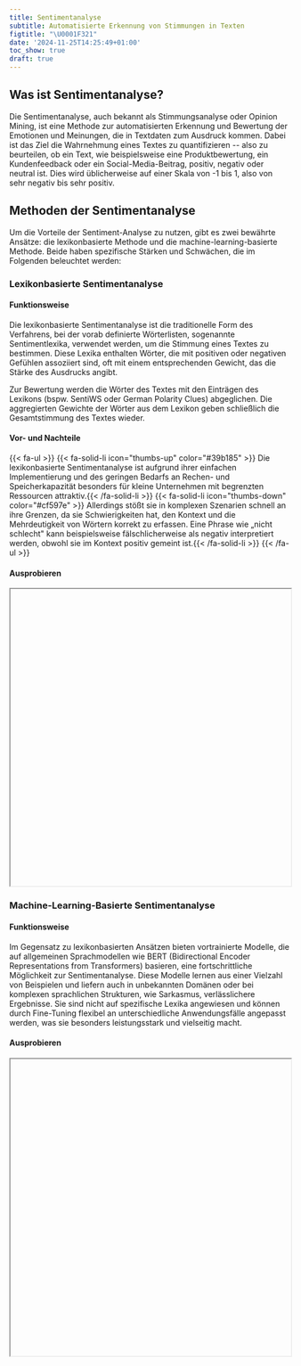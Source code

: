 ```yaml
---
title: Sentimentanalyse
subtitle: Automatisierte Erkennung von Stimmungen in Texten
figtitle: "\U0001F321️"
date: '2024-11-25T14:25:49+01:00'
toc_show: true
draft: true
---
```



## Was ist Sentimentanalyse?

Die Sentimentanalyse, auch bekannt als Stimmungsanalyse oder Opinion Mining, ist eine Methode zur automatisierten Erkennung und Bewertung der Emotionen und Meinungen, die in Textdaten zum Ausdruck kommen. Dabei ist das Ziel die Wahrnehmung eines Textes zu quantifizieren -- also zu beurteilen, ob ein Text, wie beispielsweise eine Produktbewertung, ein Kundenfeedback oder ein Social-Media-Beitrag, positiv, negativ oder neutral ist. Dies wird üblicherweise auf einer Skala von -1 bis 1, also von sehr negativ bis sehr positiv.

## Methoden der Sentimentanalyse

Um die Vorteile der Sentiment-Analyse zu nutzen, gibt es zwei bewährte Ansätze: die lexikonbasierte Methode und die machine-learning-basierte Methode. Beide haben spezifische Stärken und Schwächen, die im Folgenden beleuchtet werden:

### Lexikonbasierte Sentimentanalyse

#### Funktionsweise

Die lexikonbasierte Sentimentanalyse ist die traditionelle Form des Verfahrens, bei der vorab definierte Wörterlisten, sogenannte Sentimentlexika, verwendet werden, um die Stimmung eines Textes zu bestimmen. Diese Lexika enthalten Wörter, die mit positiven oder negativen Gefühlen assoziiert sind, oft mit einem entsprechenden Gewicht, das die Stärke des Ausdrucks angibt.

Zur Bewertung werden die Wörter des Textes mit den Einträgen des Lexikons (bspw. SentiWS oder German Polarity Clues) abgeglichen. Die aggregierten Gewichte der Wörter aus dem Lexikon geben schließlich die Gesamtstimmung des Textes wieder.

#### Vor- und Nachteile

{{< fa-ul >}}
{{< fa-solid-li icon=\"thumbs-up\" color=\"#39b185\" >}} Die lexikonbasierte Sentimentanalyse ist aufgrund ihrer einfachen Implementierung und des geringen Bedarfs an Rechen- und Speicherkapazität besonders für kleine Unternehmen mit begrenzten Ressourcen attraktiv.{{< /fa-solid-li >}}
{{< fa-solid-li icon=\"thumbs-down\" color=\"#cf597e\" >}} Allerdings stößt sie in komplexen Szenarien schnell an ihre Grenzen, da sie Schwierigkeiten hat, den Kontext und die Mehrdeutigkeit von Wörtern korrekt zu erfassen. Eine Phrase wie „nicht schlecht" kann beispielsweise fälschlicherweise als negativ interpretiert werden, obwohl sie im Kontext positiv gemeint ist.{{< /fa-solid-li >}}
{{< /fa-ul >}}

#### Ausprobieren

<iframe id="iframec944c404" scrolling="no" loading="lazy" style="width: 100%; height: 400pt;">
</iframe>
<script>$(document).ready(function(){  $('iframe#iframec944c404').attr('src', 'https://shiny.dsjlu.wirtschaft.uni-giessen.de/senti_dict/');});</script>
<script>var domains = ['https://shiny.dsjlu.wirtschaft.uni-giessen.de'];iframeResize(  {waitForLoad: false, license: 'GPLv3', checkOrigin: domains},   '#iframec944c404');</script>

### Machine-Learning-Basierte Sentimentanalyse

#### Funktionsweise

Im Gegensatz zu lexikonbasierten Ansätzen bieten vortrainierte Modelle, die auf allgemeinen Sprachmodellen wie BERT (Bidirectional Encoder Representations from Transformers) basieren, eine fortschrittliche Möglichkeit zur Sentimentanalyse. Diese Modelle lernen aus einer Vielzahl von Beispielen und liefern auch in unbekannten Domänen oder bei komplexen sprachlichen Strukturen, wie Sarkasmus, verlässlichere Ergebnisse. Sie sind nicht auf spezifische Lexika angewiesen und können durch Fine-Tuning flexibel an unterschiedliche Anwendungsfälle angepasst werden, was sie besonders leistungsstark und vielseitig macht.

#### Ausprobieren

<iframe id="iframede8fe906" scrolling="no" loading="lazy" style="width: 100%; height: 400pt;">
</iframe>
<script>$(document).ready(function(){  $('iframe#iframede8fe906').attr('src', 'https://shiny.dsjlu.wirtschaft.uni-giessen.de/senti_trans/');});</script>
<script>var domains = ['https://shiny.dsjlu.wirtschaft.uni-giessen.de'];iframeResize(  {waitForLoad: false, license: 'GPLv3', checkOrigin: domains},   '#iframede8fe906');</script>
